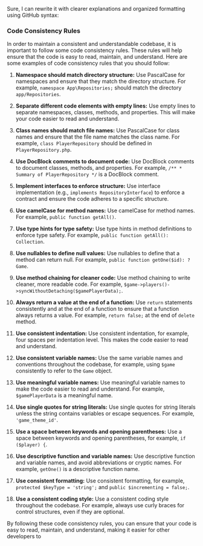 Sure, I can rewrite it with clearer explanations and organized formatting using GitHub syntax:

### Code Consistency Rules

In order to maintain a consistent and understandable codebase, it is important to follow some code consistency rules. These rules will help ensure that the code is easy to read, maintain, and understand. Here are some examples of code consistency rules that you should follow:

1. **Namespace should match directory structure:** Use PascalCase for namespaces and ensure that they match the directory structure. For example, `namespace App\Repositories;` should match the directory `app/Repositories`.

2. **Separate different code elements with empty lines:** Use empty lines to separate namespaces, classes, methods, and properties. This will make your code easier to read and understand.

3. **Class names should match file names:** Use PascalCase for class names and ensure that the file name matches the class name. For example, `class PlayerRepository` should be defined in `PlayerRepository.php`.

4. **Use DocBlock comments to document code:** Use DocBlock comments to document classes, methods, and properties. For example, `/** * Summary of PlayerRepository */` is a DocBlock comment.

5. **Implement interfaces to enforce structure:** Use interface implementation (e.g., `implements RepositoryInterface`) to enforce a contract and ensure the code adheres to a specific structure.

6. **Use camelCase for method names:** Use camelCase for method names. For example, `public function getAll()`.

7. **Use type hints for type safety:** Use type hints in method definitions to enforce type safety. For example, `public function getAll(): Collection`.

8. **Use nullables to define null values:** Use nullables to define that a method can return null. For example, `public function getOne($id): ?Game`.

9. **Use method chaining for cleaner code:** Use method chaining to write cleaner, more readable code. For example, `$game->players()->syncWithoutDetaching($gamePlayerData);`.

10. **Always return a value at the end of a function:** Use `return` statements consistently and at the end of a function to ensure that a function always returns a value. For example, `return false;` at the end of `delete` method.

11. **Use consistent indentation:** Use consistent indentation, for example, four spaces per indentation level. This makes the code easier to read and understand.

12. **Use consistent variable names:** Use the same variable names and conventions throughout the codebase, for example, using `$game` consistently to refer to the `Game` object.

13. **Use meaningful variable names:** Use meaningful variable names to make the code easier to read and understand. For example, `$gamePlayerData` is a meaningful name.

14. **Use single quotes for string literals:** Use single quotes for string literals unless the string contains variables or escape sequences. For example, `'game_theme_id'`.

15. **Use a space between keywords and opening parentheses:** Use a space between keywords and opening parentheses, for example, `if ($player) {`.

16. **Use descriptive function and variable names:** Use descriptive function and variable names, and avoid abbreviations or cryptic names. For example, `getOne()` is a descriptive function name.

17. **Use consistent formatting:** Use consistent formatting, for example, `protected $keyType = 'string';` and `public $incrementing = false;`.

18. **Use a consistent coding style:** Use a consistent coding style throughout the codebase. For example, always use curly braces for control structures, even if they are optional.

By following these code consistency rules, you can ensure that your code is easy to read, maintain, and understand, making it easier for other developers to